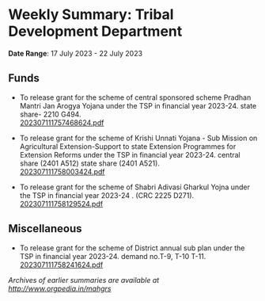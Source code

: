 # Weekly Summary: Tribal Development Department

**Date Range**: 17 July 2023 - 22 July 2023


## Funds
- To release grant for the scheme of central sponsored scheme Pradhan Mantri Jan Arogya Yojana under the TSP in financial year 2023-24. state share- 2210 G494.\
  [202307111757468624.pdf](https://gr.maharashtra.gov.in/Site/Upload/Government%20Resolutions/English/202307111757468624.pdf)

- To release grant for the scheme of Krishi Unnati Yojana - Sub Mission on Agricultural Extension-Support to state Extension Programmes for Extension Reforms under the TSP in financial year 2023-24. central share (2401 A512) state share (2401 A521).\
  [202307111758003424.pdf](https://gr.maharashtra.gov.in/Site/Upload/Government%20Resolutions/English/202307111758003424.pdf)

- To release grant for the scheme of Shabri Adivasi Gharkul Yojna under the TSP in financial year 2023-24 . (CRC 2225 D271).\
  [202307111758129524.pdf](https://gr.maharashtra.gov.in/Site/Upload/Government%20Resolutions/English/202307111758129524.pdf)

## Miscellaneous
- To release grant for the scheme of District annual sub plan under the TSP in financial year 2023-24. demand no.T-9, T-10 T-11.\
  [202307111758241624.pdf](https://gr.maharashtra.gov.in/Site/Upload/Government%20Resolutions/English/202307111758241624.pdf)


*Archives of earlier summaries are available at http://www.orgpedia.in/mahgrs*